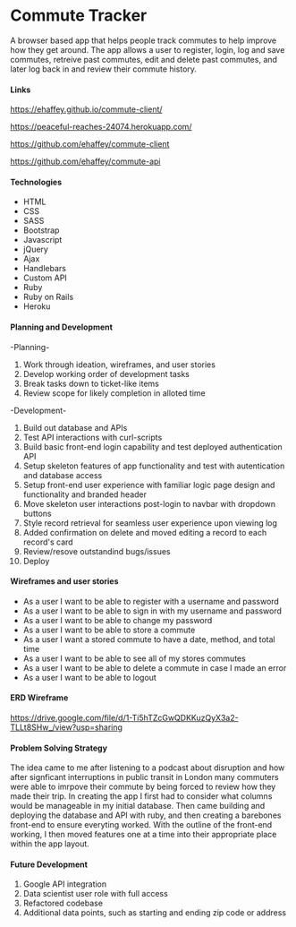 # Commute Tracker

A browser based app that helps people track commutes to help improve how they get
around. The app allows a user to register, login, log and save commutes, retreive
past commutes, edit and delete past commutes, and later log back in and review their
commute history.

#### Links

https://ehaffey.github.io/commute-client/

https://peaceful-reaches-24074.herokuapp.com/

https://github.com/ehaffey/commute-client

https://github.com/ehaffey/commute-api

#### Technologies

- HTML
- CSS
- SASS
- Bootstrap
- Javascript
- jQuery
- Ajax
- Handlebars
- Custom API
- Ruby
- Ruby on Rails
- Heroku

#### Planning and Development

-Planning-
1. Work through ideation, wireframes, and user stories
2. Develop working order of development tasks
3. Break tasks down to ticket-like items
4. Review scope for likely completion in alloted time

-Development-
1. Build out database and APIs
2. Test API interactions with curl-scripts
3. Build basic front-end login capability and test deployed authentication API
4. Setup skeleton features of app functionality and test with autentication and database access
5. Setup front-end user experience with familiar logic page design and functionality and branded header
6. Move skeleton user interactions post-login to navbar with dropdown buttons
7. Style record retrieval for seamless user experience upon viewing log
8. Added confirmation on delete and moved editing a record to each record's card
9. Review/resove outstandind bugs/issues
10. Deploy

#### Wireframes and user stories

- As a user I want to be able to register with a username and password
- As a user I want to be able to sign in with my username and password
- As a user I want to be able to change my password
- As a user I want to be able to store a commute
- As a user I want a stored commute to have a date, method, and total time
- As a user I want to be able to see all of my stores commutes
- As a user I want to be able to delete a commute in case I made an error
- As a user I want to be able to logout

#### ERD Wireframe

https://drive.google.com/file/d/1-Ti5hTZcGwQDKKuzQyX3a2-TLLt8SHw_/view?usp=sharing


#### Problem Solving Strategy

The idea came to me after listening to a podcast about disruption and how after signficant interruptions in public transit in London many commuters were able to imrpove their commute by being forced to review how they made their trip. In creating the app I first had to consider what columns would be manageable in my initial database. Then came building and deploying the database and API with ruby, and then creating a barebones front-end to ensure everyting worked. With the outline of the front-end working, I then moved features one at a time into their appropriate place within the app layout.

#### Future Development

1. Google API integration
2. Data scientist user role with full access
3. Refactored codebase
4. Additional data points, such as starting and ending zip code or address
